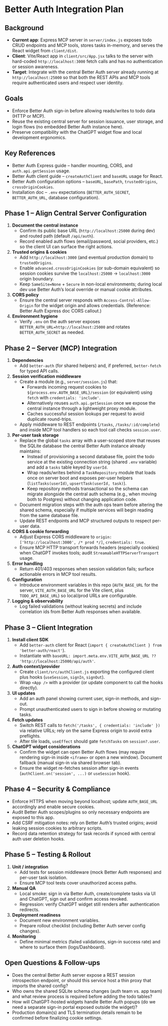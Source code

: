 # Better Auth Integration Plan

## Background
- **Current app**: Express MCP server in `server/index.js` exposes todo CRUD endpoints and MCP tools, stores tasks in-memory, and serves the React widget from `client/dist`.
- **Client**: Vite/React app in `client/src/App.jsx` talks to the server with hard-coded `http://localhost:3000` fetch calls and has no authentication or session awareness.
- **Target**: Integrate with the central Better Auth server already running at `http://localhost:25000` so that both the REST APIs and MCP tools require authenticated users and respect user identity.

## Goals
- Enforce Better Auth sign-in before allowing reads/writes to todo data (HTTP or MCP).
- Reuse the existing central server for session issuance, user storage, and login flows (no embedded Better Auth instance here).
- Preserve compatibility with the ChatGPT widget flow and local development ergonomics.

## Key References
- Better Auth Express guide – handler mounting, CORS, and `auth.api.getSession` usage. <!-- express.mdx -->
- Better Auth client guide – `createAuthClient` and `baseURL` usage for React. <!-- client.mdx -->
- Better Auth configuration options – `baseURL`, `basePath`, `trustedOrigins`, `crossOriginCookies`. <!-- options.mdx, cookies.mdx -->
- Installation doc – `.env` expectations (`BETTER_AUTH_SECRET`, `BETTER_AUTH_URL`, database configuration). <!-- installation.mdx -->

## Phase 1 – Align Central Server Configuration
1. **Document the central instance**
   - Confirm its public base URL (`http://localhost:25000` during dev) and routed path (default `/api/auth`).
   - Record enabled auth flows (email/password, social providers, etc.) so the client UI can surface the right actions.
2. **Trusted origins & cookies**
   - Add `http://localhost:3000` (and eventual production domain) to `trustedOrigins`.
   - Enable `advanced.crossOriginCookies` (or sub-domain equivalent) so session cookies survive the `localhost:25000` → `localhost:3000` origin boundary.
   - Keep `SameSite=None` + `Secure` in non-local environments; during local dev use Better Auth’s local override or manual cookie attributes.
3. **CORS policy**
   - Ensure the central server responds with `Access-Control-Allow-Origin` for the widget origin and allows credentials. (Reference: Better Auth Express doc CORS callout.)
4. **Environment hygiene**
   - Verify `.env` on the auth server exposes `BETTER_AUTH_URL=http://localhost:25000` and rotates `BETTER_AUTH_SECRET` as needed.

## Phase 2 – Server (MCP) Integration
1. **Dependencies**
   - Add `better-auth` (for shared helpers) and, if preferred, `better-fetch` for typed API calls.
2. **Session verification middleware**
   - Create a module (e.g., `server/session.js`) that:
     - Forwards incoming request cookies to `${process.env.AUTH_BASE_URL}/session` (or equivalent) using `fetch` with `credentials: 'include'`.
     - Alternatively reuses `auth.api.getSession` once we expose the central instance through a lightweight proxy module.
     - Caches successful session lookups per request to avoid duplicate round-trips.
   - Apply middleware to REST endpoints (`/tasks`, `/tasks/:id/complete`) and inside MCP tool handlers so each tool call checks `session.user`.
3. **Per-user task storage**
   - Replace the global `tasks` array with a user-scoped store that reuses the SQLite database the central Better Auth instance already maintains:
     - Instead of provisioning a second database file, point the todo service at the existing connection string (shared `.env` variable) and add a `tasks` table keyed by `userId`.
     - Wrap reads/writes behind a `TaskRepository` module that loads once on server boot and exposes per-user helpers (`listTasks(userId)`, `upsertTask(userId, task)`).
     - Keep repository methods transactional so the schema can migrate alongside the central auth schema (e.g., when moving both to Postgres) without changing application code.
   - Document migration steps with the auth ops team before altering the shared schema, especially if multiple services will begin reading from the same database file.
   - Update REST endpoints and MCP structured outputs to respect per-user data.
4. **CORS & cookie forwarding**
   - Adjust Express CORS middleware to `origin: ['http://localhost:3000', /* prod */]`, `credentials: true`.
   - Ensure MCP HTTP transport forwards headers (especially cookies) when ChatGPT invokes tools; audit `StreamableHTTPServerTransport` usage.
5. **Error handling**
   - Return 401/403 responses when session validation fails; surface actionable errors in MCP tool results.
6. **Configuration**
   - Introduce environment variables in this repo (`AUTH_BASE_URL` for the server, `VITE_AUTH_BASE_URL` for the Vite client, plus `TODO_API_BASE_URL`) so local/prod URLs are configurable.
7. **Logging & observability**
   - Log failed validations (without leaking secrets) and include correlation ids from Better Auth responses when available.

## Phase 3 – Client Integration
1. **Install client SDK**
   - Add `better-auth` client for React (`import { createAuthClient } from 'better-auth/react'`).
   - Instantiate with `baseURL: import.meta.env.VITE_AUTH_BASE_URL ?? 'http://localhost:25000/api/auth'`.
2. **Auth context/provider**
   - Create `client/src/authClient.js` exporting the configured client plus hooks (`useSession`, `signIn`, `signOut`).
   - Wrap `<App />` with a provider (or update component to call the hooks directly).
3. **UI updates**
   - Add an auth panel showing current user, sign-in methods, and sign-out.
   - Prompt unauthenticated users to sign in before showing or mutating tasks.
4. **Fetch updates**
   - Switch REST calls to `fetch('/tasks', { credentials: 'include' })` via relative URLs; rely on the same Express origin to avoid extra preflights.
   - After tile loads, `useEffect` should gate `fetchTasks` on `session?.user`.
5. **ChatGPT widget considerations**
   - Confirm the widget can open Better Auth flows (may require rendering sign-in inside `<iframe>` or open a new window). Document fallback (manual sign-in via shared browser tab).
   - Ensure the widget re-fetches session after sign-in events (`authClient.on('session', ...)` or `useSession` hook).

## Phase 4 – Security & Compliance
- Enforce HTTPS when moving beyond localhost; update `AUTH_BASE_URL` accordingly and enable secure cookies.
- Audit Better Auth scopes/plugins so only necessary endpoints are exposed to this app.
- Add CSRF mitigation notes: rely on Better Auth’s trusted origins; avoid leaking session cookies to arbitrary scripts.
- Record data retention strategy for task records if synced with central auth user deletion hooks.

## Phase 5 – Testing & Rollout
1. **Unit / integration**
   - Add tests for session middleware (mock Better Auth responses) and per-user task isolation.
   - Ensure MCP tool tests cover unauthorized access paths.
2. **Manual QA**
   - Local smoke: sign in via Better Auth, create/complete tasks via UI and ChatGPT, sign out and confirm access revoked.
   - Regression: verify ChatGPT widget still renders after authentication redirects.
3. **Deployment readiness**
   - Document new environment variables.
   - Prepare rollout checklist (including Better Auth server config changes).
4. **Monitoring**
   - Define minimal metrics (failed validations, sign-in success rate) and where to surface them (logs/Dashboard).

## Open Questions & Follow-ups
- Does the central Better Auth server expose a REST session introspection endpoint, or should this service host a thin proxy that imports the shared config?
- Who owns the shared SQLite schema changes (auth team vs. app team) and what review process is required before adding the todo tables?
- How will ChatGPT-hosted widgets handle Better Auth popups (do we need a separate sign-in portal exposed outside the widget)?
- Production domain(s) and TLS termination details remain to be confirmed before finalizing cookie settings.
